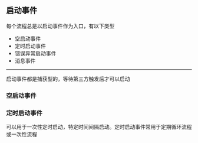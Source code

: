 ## 启动事件 ##
每个流程总是以启动事件作为入口，有以下类型   

- 空启动事件
- 定时启动事件
- 错误异常启动事件
- 消息事件   

----------------------------------------
启动事件都是捕获型的，等待第三方触发后才可以启动     

### 空启动事件 ###

### 定时启动事件 ###
可以用于一次性定时启动，特定时间间隔启动。定时启动事件常用于定期循环流程或一次性流程